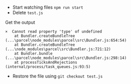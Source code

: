 - Start watching files `npm run start`
- Delete `test.js`

Get the output

```
×  Cannot read property 'type' of undefined
    at Bundler.createBundleTree (...\parcel\node_modules\parcel\src\Bundler.js:654:54)
    at Bundler.createBundleTree (...\node_modules\parcel\src\Bundler.js:721:12)
    at Bundler.bundle (...\parcel\node_modules\parcel\src\Bundler.js:298:14)
    at processTicksAndRejections (internal/process/task_queues.js:93:5)
```

- Restore the file using `git checkout test.js`

